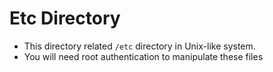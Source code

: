 # Etc Directory
- This directory related `/etc` directory in Unix-like system.
- You will need root authentication to manipulate these files
